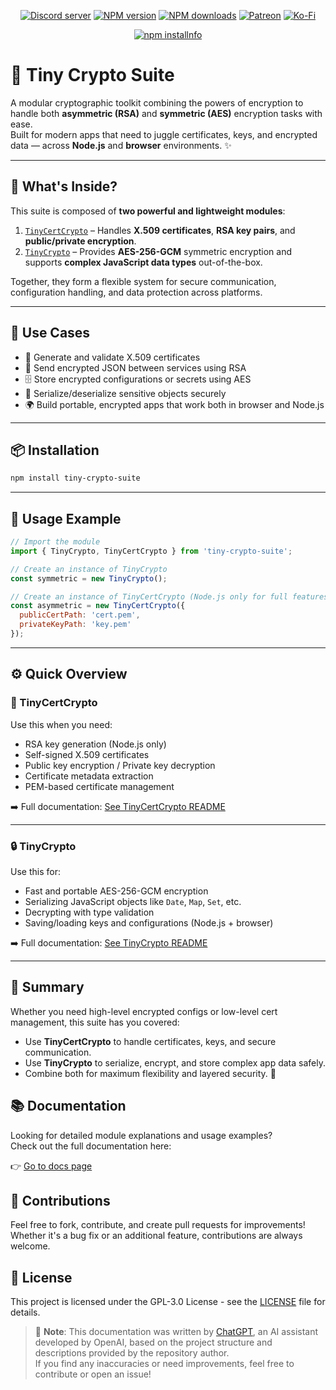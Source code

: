 <div align="center">
<p>
    <a href="https://discord.gg/TgHdvJd"><img src="https://img.shields.io/discord/413193536188579841?color=7289da&logo=discord&logoColor=white" alt="Discord server" /></a>
    <a href="https://www.npmjs.com/package/tiny-crypto-suite"><img src="https://img.shields.io/npm/v/tiny-crypto-suite.svg?maxAge=3600" alt="NPM version" /></a>
    <a href="https://www.npmjs.com/package/tiny-crypto-suite"><img src="https://img.shields.io/npm/dt/tiny-crypto-suite.svg?maxAge=3600" alt="NPM downloads" /></a>
    <a href="https://www.patreon.com/JasminDreasond"><img src="https://img.shields.io/badge/donate-patreon-F96854.svg?logo=patreon" alt="Patreon" /></a>
    <a href="https://ko-fi.com/jasmindreasond"><img src="https://img.shields.io/badge/donate-ko%20fi-29ABE0.svg?logo=ko-fi" alt="Ko-Fi" /></a>
</p>
<p>
    <a href="https://nodei.co/npm/tiny-crypto-suite/"><img src="https://nodei.co/npm/tiny-crypto-suite.png?downloads=true&stars=true" alt="npm installnfo" /></a>
</p>
</div>

# 🔐 Tiny Crypto Suite

A modular cryptographic toolkit combining the powers of encryption to handle both **asymmetric (RSA)** and **symmetric (AES)** encryption tasks with ease.  
Built for modern apps that need to juggle certificates, keys, and encrypted data — across **Node.js** and **browser** environments. ✨

---

## 📁 What's Inside?

This suite is composed of **two powerful and lightweight modules**:

1. [`TinyCertCrypto`](#-tinycertcrypto) – Handles **X.509 certificates**, **RSA key pairs**, and **public/private encryption**.
2. [`TinyCrypto`](#-tinycrypto) – Provides **AES-256-GCM** symmetric encryption and supports **complex JavaScript data types** out-of-the-box.

Together, they form a flexible system for secure communication, configuration handling, and data protection across platforms.

---

## 🧩 Use Cases

- 🔐 Generate and validate X.509 certificates
- 📩 Send encrypted JSON between services using RSA
- 🗄️ Store encrypted configurations or secrets using AES
- 🧬 Serialize/deserialize sensitive objects securely
- 🌍 Build portable, encrypted apps that work both in browser and Node.js

---

## 📦 Installation

```bash
npm install tiny-crypto-suite
```

---

## 🚀 Usage Example

```js
// Import the module
import { TinyCrypto, TinyCertCrypto } from 'tiny-crypto-suite';

// Create an instance of TinyCrypto
const symmetric = new TinyCrypto();

// Create an instance of TinyCertCrypto (Node.js only for full features)
const asymmetric = new TinyCertCrypto({
  publicCertPath: 'cert.pem',
  privateKeyPath: 'key.pem'
});

```

---

## ⚙️ Quick Overview

### 🔧 TinyCertCrypto

Use this when you need:

- RSA key generation (Node.js only)
- Self-signed X.509 certificates
- Public key encryption / Private key decryption
- Certificate metadata extraction
- PEM-based certificate management

➡️ Full documentation: [See TinyCertCrypto README](./docs/TinyCertCrypto.md)

---

### 🔒 TinyCrypto

Use this for:

- Fast and portable AES-256-GCM encryption
- Serializing JavaScript objects like `Date`, `Map`, `Set`, etc.
- Decrypting with type validation
- Saving/loading keys and configurations (Node.js + browser)

➡️ Full documentation: [See TinyCrypto README](./docs/TinyCrypto.md)

---

## 🎉 Summary

Whether you need high-level encrypted configs or low-level cert management, this suite has you covered:

- Use **TinyCertCrypto** to handle certificates, keys, and secure communication.
- Use **TinyCrypto** to serialize, encrypt, and store complex app data safely.
- Combine both for maximum flexibility and layered security. 🔐


## 📚 Documentation

Looking for detailed module explanations and usage examples?  
Check out the full documentation here:

👉 [Go to docs page](./docs/README.md)

## 🤝 Contributions

Feel free to fork, contribute, and create pull requests for improvements! Whether it's a bug fix or an additional feature, contributions are always welcome.

## 📝 License

This project is licensed under the GPL-3.0 License - see the [LICENSE](LICENSE) file for details.

> 🧠 **Note**: This documentation was written by [ChatGPT](https://openai.com/chatgpt), an AI assistant developed by OpenAI, based on the project structure and descriptions provided by the repository author.  
> If you find any inaccuracies or need improvements, feel free to contribute or open an issue!